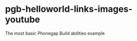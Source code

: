 pgb-helloworld-links-images-youtube
===================================

The most basic Phonegap Build abilities example
